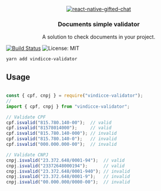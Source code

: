 <p align="center" >
  <p align="center" >
    <a href="">
      <img alt="react-native-gifted-chat" src="https://user-images.githubusercontent.com/22872282/77975177-b34a2900-72cf-11ea-845d-6e40ab6718d4.png" />
    </a>
  </p>
</p>

<h3 align="center">
  Documents simple validator
</h3>
<p align="center">
  A solution to check documents in your project.
</p>

[![Build Status](https://travis-ci.org/fnando/cpf.svg?branch=master)](https://travis-ci.org/fnando/cpf)
![License: MIT](https://img.shields.io/npm/l/@fnando/cpf.svg)

```
yarn add vindicce-validator
```

## Usage

```js

const { cpf, cnpj } = require("vindicce-validator");
//
import { cpf, cnpj } from "vindicce-validator";

// Validate CPF
cpf.isvalid("815.780.140-00");  // valid
cpf.isvalid("81578014000");     // valid
cpf.isvalid("815.780.140-000"); // invalid
cpf.isvalid("815.780.140-0");   // invalid
cpf.isvalid("000.000.000-00");  // invalid

// Validate CNPJ
cnpj.isvalid("23.372.648/0001-94");  // valid
cnpj.isvalid("23372648000194");      // valid
cnpj.isvalid("23.372.648/0001-940"); // invalid
cnpj.isvalid("23.372.648/0001-9");   // invalid
cnpj.isvalid("00.000.000/0000-00");  // invalid

```
